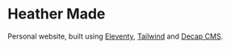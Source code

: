 # Heather Made

Personal website, built using [Eleventy](https://www.11ty.dev/), [Tailwind](https://tailwindcss.com/) and 
[Decap CMS](https://decapcms.org/).